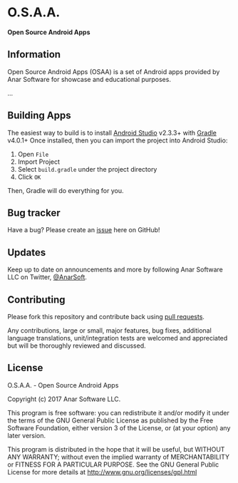 # O.S.A.A.
**Open Source Android Apps**


Information
-----------
Open Source Android Apps (OSAA) is a set of Android apps provided by Anar Software for showcase and educational purposes.

...

Building Apps
--------

The easiest way to build is to install [Android Studio](https://developer.android.com/studio/) v2.3.3+
with [Gradle](https://www.gradle.org/) v4.0.1+
Once installed, then you can import the project into Android Studio:

1. Open `File`
2. Import Project
3. Select `build.gradle` under the project directory
4. Click `OK`

Then, Gradle will do everything for you.

Bug tracker
-----------

Have a bug? Please create an [issue](https://github.com/anars/osaa/issues) here on GitHub!

Updates
-------

Keep up to date on announcements and more by following Anar Software LLC on Twitter, [@AnarSoft](http://twitter.com/AnarSoft).

Contributing
------------

Please fork this repository and contribute back using [pull requests](https://github.com/anars/osaa/pulls).

Any contributions, large or small, major features, bug fixes, additional language translations, unit/integration tests are welcomed and appreciated but will be thoroughly reviewed and discussed.

License
--------

O.S.A.A. - Open Source Android Apps

Copyright (c) 2017 Anar Software LLC.

This program is free software: you can redistribute it and/or modify it under the terms of the GNU General Public License as published by the Free Software Foundation, either version 3 of the License, or (at your option) any later version.

This program is distributed in the hope that it will be useful, but WITHOUT ANY WARRANTY; without even the implied warranty of MERCHANTABILITY or FITNESS FOR A PARTICULAR PURPOSE. See the GNU General Public License for more details at http://www.gnu.org/licenses/gpl.html
